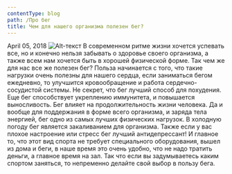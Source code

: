 ```yaml
---
contentType: blog
path: /Про бег
title: Чем для нашего организма полезен бег?
---
```


April 05, 2018
![Alt-текст](http://telegra.ph/file/cc3a73328bd1da728b9f9.jpg)
В современном ритме жизни хочется успевать все, но и конечно нельзя забывать о здоровье своего организма, а также всем нам хочется быть в хорошей физической форме. Так чем же для нас все же полезен бег? Польза начинается с того, что такие нагрузки очень полезны для нашего сердца, если заниматься бегом ежедневно, то улучшится кровообращение и работа сердечно-сосудистой системы. Не секрет, что бег лучший способ для похудения. Еще бег способствует укреплению иммунитета, и повышается выносливость. Бег влияет на продолжительность жизни человека. Да и вообще для поддержания в форме всего организма, и заряда тела энергией, бег одно из самых лучших физических нагрузок. В холодную погоду бег является закаливанием для организма. Также если у вас плохое настроение или стресс бег лучший антидепрессант! И главное то, что этот вид спорта не требует специального оборудования, вышел из дома и беги, в наше время это очень удобно, что не надо тратить деньги, а главное время на зал. Так что если вы задумываетесь каким спортом заняться, то непременно делайте свой выбор в пользу бега.
